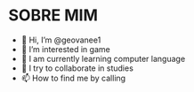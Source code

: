   #   SOBRE  MIM

- 👋 Hi, I’m @geovanee1
- 👀 I’m interested in game
- 🌱 I am currently learning computer language
- 💞️ I try to collaborate in studies
- 📫 How to find me by calling
<!---
geovanee1/geovanee1 is a ✨ special ✨ repository because its `README.md` (this file) appears on your GitHub profile.
You can click the Preview link to take a look at your changes.
--->
